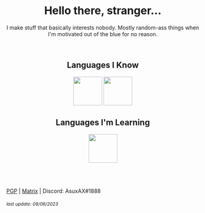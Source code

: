 
<h1 align="center"><b>Hello there, stranger...</b></h1>
<div align="center">
  <p>I make stuff that basically interests nobody. Mostly random-ass things when I'm motivated out of the blue for no reason.</p>
  <br>
  <h2>Languages I Know</h2>
  <div class="knownlanguages">
    <img width=75px src="https://www.svgrepo.com/show/374016/python.svg">
    <img width=75px src="https://www.svgrepo.com/show/373817/lua.svg">
  </div>
  <h2>Languages I'm Learning</h2>
   <div class="learninglanguages">
    <img width=75px src="https://www.svgrepo.com/show/374056/rust.svg">
   </div>
</div>
<br><br><br>

[PGP](asuxax_0xAF52AF36_public.asc) | [Matrix](https://matrix.to/#/@asuxax:matrix.org) | Discord: AsuxAX#1888

###### <sup>last update: 09/06/2023</sup>
